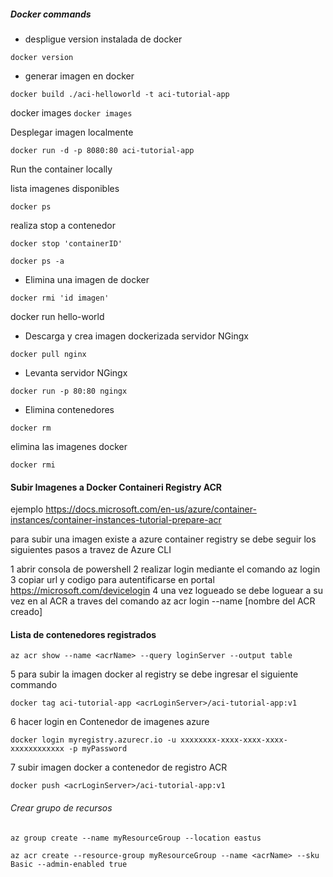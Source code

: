 ##### Docker commands 

- despligue version instalada de docker

``` docker version ```

- generar imagen en docker

``` docker build ./aci-helloworld -t aci-tutorial-app ```



docker images
```docker images ```

Desplegar imagen localmente

``` docker run -d -p 8080:80 aci-tutorial-app ```

Run the container locally

lista imagenes disponibles

```docker ps ```

realiza stop a contenedor

```docker stop 'containerID'```


``` docker ps -a ```


- Elimina una imagen de docker

```docker rmi 'id imagen'```

docker run hello-world


- Descarga y crea imagen dockerizada servidor NGingx

```docker pull nginx```

- Levanta servidor NGingx

```docker run -p 80:80 ngingx```

- Elimina contenedores

```docker rm```

elimina las imagenes docker 

```docker rmi ```  

#### Subir Imagenes a Docker Containeri Registry ACR

ejemplo
https://docs.microsoft.com/en-us/azure/container-instances/container-instances-tutorial-prepare-acr

para subir una imagen existe a azure container registry se debe seguir los siguientes pasos a travez de Azure CLI

1 abrir consola de powershell
2 realizar login mediante el comando az login
3 copiar url y codigo para autentificarse en portal https://microsoft.com/devicelogin
4 una vez logueado se debe loguear a su vez en al ACR a traves del comando az acr login --name [nombre del ACR creado]

#### Lista de contenedores registrados

```az acr show --name <acrName> --query loginServer --output table ```
  
5 para subir la imagen docker al registry se debe ingresar el siguiente commando

``` docker tag aci-tutorial-app <acrLoginServer>/aci-tutorial-app:v1 ```

6  hacer login en Contenedor de imagenes azure

``` docker login myregistry.azurecr.io -u xxxxxxxx-xxxx-xxxx-xxxx-xxxxxxxxxxxx -p myPassword ```


7  subir imagen docker a contenedor de registro ACR


```docker push <acrLoginServer>/aci-tutorial-app:v1 ```

 ###### Crear grupo de recursos
 
``` az group create --name myResourceGroup --location eastus ```

``` az acr create --resource-group myResourceGroup --name <acrName> --sku Basic --admin-enabled true ```





